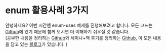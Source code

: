 # enum 활용사례 3가지
안녕하세요? 이번 시간엔 enum-uses 예제를 진행해보려고 합니다. 모든 코드는 [Github](https://github.com/jojoldu/blog-code/tree/master/enum-uses)에 있기 때문에 함께 보시면 더 이해하기 쉬우실 것 같습니다.  
(공부한 내용을 정리하는 [Github](https://github.com/jojoldu/blog-code)와 세미나+책 후기를 정리하는 [Github](https://github.com/jojoldu/review), 이 모든 내용을 담고 있는 [블로그](http://jojoldu.tistory.com/)가 있습니다. )<br/>
 